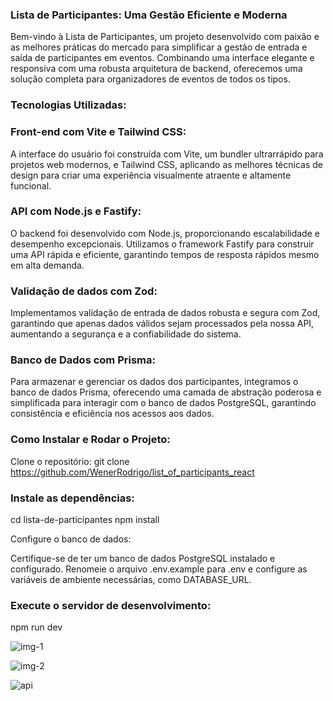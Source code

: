 ### Lista de Participantes: Uma Gestão Eficiente e Moderna

Bem-vindo à Lista de Participantes, um projeto desenvolvido com paixão e as melhores práticas do mercado para simplificar a gestão de entrada e saída de participantes em eventos. 
Combinando uma interface elegante e responsiva com uma robusta arquitetura de backend, oferecemos uma solução completa para organizadores de eventos de todos os tipos.

### Tecnologias Utilizadas:

### Front-end com Vite e Tailwind CSS: 
A interface do usuário foi construída com Vite, um bundler ultrarrápido para projetos web modernos, e Tailwind CSS, aplicando as melhores técnicas de design para criar uma experiência visualmente atraente e altamente funcional.

### API com Node.js e Fastify: 
O backend foi desenvolvido com Node.js, proporcionando escalabilidade e desempenho excepcionais. Utilizamos o framework Fastify para construir uma API rápida e eficiente, garantindo tempos de resposta rápidos mesmo em alta demanda.

### Validação de dados com Zod: 
Implementamos validação de entrada de dados robusta e segura com Zod, garantindo que apenas dados válidos sejam processados pela nossa API, aumentando a segurança e a confiabilidade do sistema.

### Banco de Dados com Prisma: 
Para armazenar e gerenciar os dados dos participantes, integramos o banco de dados Prisma, oferecendo uma camada de abstração poderosa e simplificada para interagir com o banco de dados PostgreSQL, garantindo consistência e eficiência nos acessos aos dados.

### Como Instalar e Rodar o Projeto:
Clone o repositório: git clone https://github.com/WenerRodrigo/list_of_participants_react

### Instale as dependências:
cd lista-de-participantes
npm install

Configure o banco de dados:

Certifique-se de ter um banco de dados PostgreSQL instalado e configurado.
Renomeie o arquivo .env.example para .env e configure as variáveis de ambiente necessárias, como DATABASE_URL.


### Execute o servidor de desenvolvimento:
npm run dev


![img-1](https://github.com/WenerRodrigo/list_of_participants_react/assets/106413124/039f4c52-e09d-4216-8b17-2fc0eaf9aab8)

![img-2](https://github.com/WenerRodrigo/list_of_participants_react/assets/106413124/bd8d3131-bc30-49c9-a621-6b9aa117025c)

![api](https://github.com/WenerRodrigo/list_of_participants_react/assets/106413124/20b056d2-1816-4cf0-af65-cf4a196d16b6)












